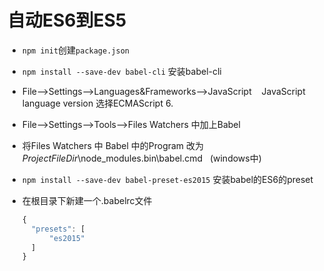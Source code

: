 # 自动ES6到ES5

* `npm init`创建`package.json`

* `npm install --save-dev babel-cli` 安装babel-cli

* File-->Settings-->Languages&Frameworks-->JavaScript    JavaScript language version 选择ECMAScript 6.

* File-->Settings-->Tools-->Files Watchers 中加上Babel

* 将Files Watchers 中 Babel 中的Program 改为$ProjectFileDir$\node_modules\.bin\babel.cmd   (windows中)

* `npm install --save-dev babel-preset-es2015` 安装babel的ES6的preset

* 在根目录下新建一个.babelrc文件

  ```javascript
  {
  	"presets": [
  		"es2015"
  	]
  }
  ```

